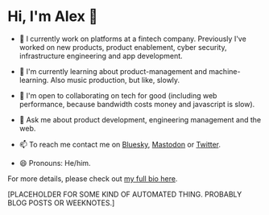 # Hi, I'm Alex 👋

- 🔭 I currently work on platforms at a fintech company. Previously I've worked on new products, product enablement, cyber security, infrastructure engineering and app development.

- 🌱 I'm currently learning about product-management and machine-learning.  Also music production, but like, slowly.

- 👯 I'm open to collaborating on tech for good (including web performance, because bandwidth costs money and javascript is slow).

- 💬 Ask me about product development, engineering management and the web.

- 📫 To reach me contact me on [Bluesky](https://alexwilson.bsky.social), [Mastodon](https://mastodon.social/@alexwilson) or [Twitter](https://twitter.com/alexwilsonv1).

- 😄 Pronouns: He/him.

For more details, please check out [my full bio here](https://alexwilson.tech/about-me/).

[PLACEHOLDER FOR SOME KIND OF AUTOMATED THING. PROBABLY BLOG POSTS OR WEEKNOTES.]
